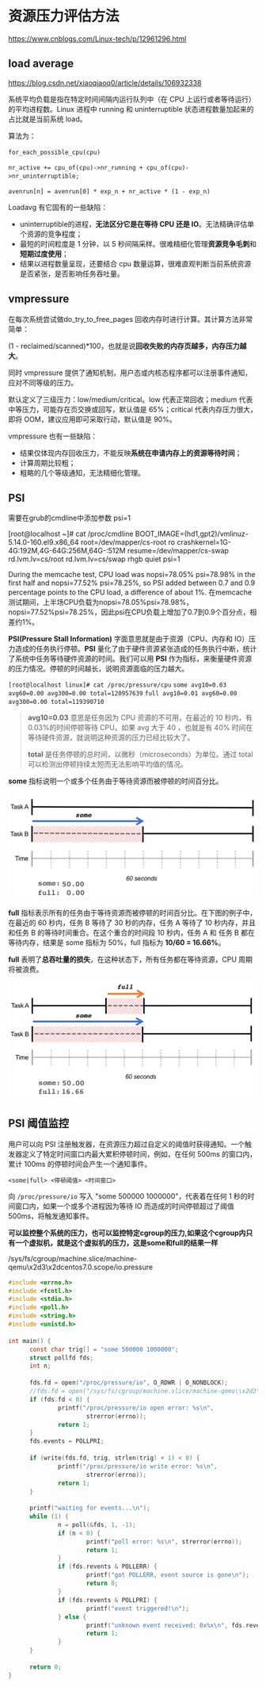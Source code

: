 # 资源压力评估方法

https://www.cnblogs.com/Linux-tech/p/12961296.html

## load average

https://blog.csdn.net/xiaoqiaoq0/article/details/106932338

系统平均负载是指在特定时间间隔内运行队列中（在 CPU 上运行或者等待运行）的平均进程数。Linux 进程中 running 和 uninterruptible 状态进程数量加起来的占比就是当前系统 load。



算法为：

`for_each_possible_cpu(cpu)`

​    `nr_active += cpu_of(cpu)->nr_running + cpu_of(cpu)->nr_uninterruptible;`

​    `avenrun[n] = avenrun[0] * exp_n + nr_active * (1 - exp_n)`

Loadavg 有它固有的一些缺陷：

- uninterruptible的进程，**无法区分它是在等待 CPU 还是 IO**。无法精确评估单个资源的竞争程度；
- 最短的时间粒度是 1 分钟，以 5 秒间隔采样。很难精细化管理**资源竞争毛刺**和**短期过度使用**；
- 结果以进程数量呈现，还要结合 cpu 数量运算，很难直观判断当前系统资源是否紧张，是否影响任务吞吐量。

## vmpressure

在每次系统尝试做do_try_to_free_pages 回收内存时进行计算。其计算方法非常简单：

(1 - reclaimed/scanned)*100，也就是说**回收失败的内存页越多，内存压力越大**。

同时 vmpressure 提供了通知机制，用户态或内核态程序都可以注册事件通知，应对不同等级的压力。

默认定义了三级压力：low/medium/critical。low 代表正常回收；medium 代表中等压力，可能存在页交换或回写，默认值是 65%；critical 代表内存压力很大，即将 OOM，建议应用即可采取行动，默认值是 90%。

vmpressure 也有一些缺陷：

- 结果仅体现内存回收压力，不能反映**系统在申请内存上的资源等待时间**；
- 计算周期比较粗；
- 粗略的几个等级通知，无法精细化管理。



## PSI

需要在grub的cmdline中添加参数 psi=1

[root@localhost ~]# cat /proc/cmdline
BOOT_IMAGE=(hd1,gpt2)/vmlinuz-5.14.0-160.el9.x86_64 root=/dev/mapper/cs-root ro crashkernel=1G-4G:192M,4G-64G:256M,64G-:512M resume=/dev/mapper/cs-swap rd.lvm.lv=cs/root rd.lvm.lv=cs/swap rhgb quiet psi=1

 During the memcache test, CPU load was nopsi=78.05% psi=78.98% in    the first half and nopsi=77.52% psi=78.25%, so PSI added between    0.7 and 0.9 percentage points to the CPU load, a difference of    about 1%.
 在memcache测试期间，上半场CPU负载为nopsi=78.05%psi=78.98%，nopsi=77.52%psi=78.25%，因此psi在CPU负载上增加了0.7到0.9个百分点，相差约1%。

**PSI(Pressure Stall Information)** 字面意思就是由于资源（CPU、内存和 IO）压力造成的任务执行停顿。**PSI** 量化了由于硬件资源紧张造成的任务执行中断，统计了系统中任务等待硬件资源的时间。我们可以用 **PSI** 作为指标，来衡量硬件资源的压力情况。停顿的时间越长，说明资源面临的压力越大。

`[root@localhost linux]# cat /proc/pressure/cpu`
`some avg10=0.03 avg60=0.00 avg300=0.00 total=120957639`
`full avg10=0.01 avg60=0.00 avg300=0.00 total=119390710`

> **avg10=0.03** 意思是任务因为 CPU 资源的不可用，在最近的 10 秒内，有 0.03%的时间停顿等待 CPU。如果 avg 大于 40 ，也就是有 40% 时间在等待硬件资源，就说明这种资源的压力已经比较大了。
>
> **total** 是任务停顿的总时间，以微秒（microseconds）为单位。通过 total 可以检测出停顿持续太短而无法影响平均值的情况。

**some** 指标说明一个或多个任务由于等待资源而被停顿的时间百分比。

![img](资源压力评估方法.assets/08a584cbf230587957199a826fa408e0-16650187788062.png)

**full** 指标表示所有的任务由于等待资源而被停顿的时间百分比。在下图的例子中，在最近的 60 秒内，任务 B 等待了 30 秒的内存，任务 A 等待了 10 秒内存，并且和任务 B 的等待时间重合。在这个重合的时间段 10 秒内，任务 A 和 任务 B 都在等待内存，结果是 some 指标为 50%，full 指标为 **10/60 = 16.66%**。

**full** 表明了**总吞吐量的损失**，在这种状态下，所有任务都在等待资源，CPU 周期将被浪费。

![img](资源压力评估方法.assets/37d31a5e20d9e81ad8508ef561051f07-16650188668484.png)



## PSI 阈值监控

用户可以向 PSI 注册触发器，在资源压力超过自定义的阈值时获得通知。一个触发器定义了特定时间窗口内最大累积停顿时间，例如，在任何 500ms 的窗口内，累计 100ms 的停顿时间会产生一个通知事件。

```
<some|full> <停顿阈值> <时间窗口>
```

向 `/proc/pressure/io` 写入 "some 500000 1000000"，代表着在任何 1 秒的时间窗口内，如果一个或多个进程因为等待 IO 而造成的时间停顿超过了阈值 500ms，将触发通知事件。

**可以监控整个系统的压力，也可以监控特定cgroup的压力,如果这个cgroup内只有一个虚拟机，就是这个虚拟机的压力，这是some和full的结果一样**

/sys/fs/cgroup/machine.slice/machine-qemu\\x2d3\\x2dcentos7.0.scope/io.pressure

```c
#include <errno.h>
#include <fcntl.h>
#include <stdio.h>
#include <poll.h>
#include <string.h>
#include <unistd.h>

int main() {
      const char trig[] = "some 500000 1000000";
      struct pollfd fds;
      int n;

      fds.fd = open("/proc/pressure/io", O_RDWR | O_NONBLOCK);
      //fds.fd = open("/sys/fs/cgroup/machine.slice/machine-qemu\\x2d3\\x2dcentos7.0.scope/io.pressure", O_RDWR | O_NONBLOCK);
      if (fds.fd < 0) {
              printf("/proc/pressure/io open error: %s\n",
                      strerror(errno));
              return 1;
      }
      fds.events = POLLPRI;

      if (write(fds.fd, trig, strlen(trig) + 1) < 0) {
              printf("/proc/pressure/io write error: %s\n",
                      strerror(errno));
              return 1;
      }

      printf("waiting for events...\n");
      while (1) {
              n = poll(&fds, 1, -1);
              if (n < 0) {
                      printf("poll error: %s\n", strerror(errno));
                      return 1;
              }
              if (fds.revents & POLLERR) {
                      printf("got POLLERR, event source is gone\n");
                      return 0;
              }
              if (fds.revents & POLLPRI) {
                      printf("event triggered!\n");
              } else {
                      printf("unknown event received: 0x%x\n", fds.revents);
                      return 1;
              }
      }

      return 0;
}
```
